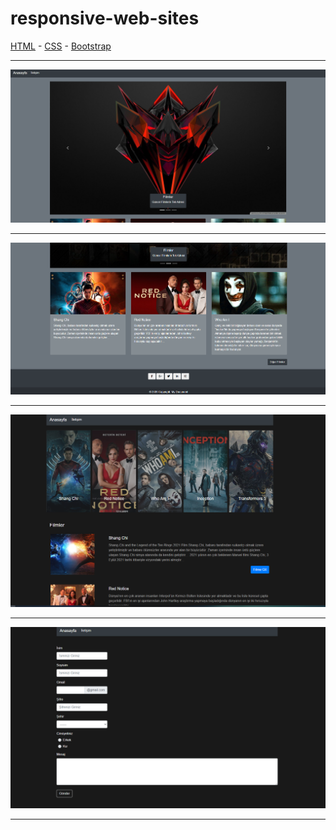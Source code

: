 # responsive-web-sites
<a href="#">HTML</a> - <a href="#">CSS</a> - <a href="#">Bootstrap</a>
<br/><hr/>
<img src="img/main-ss.png"><br/><hr/>
<img src="img/main-ss-2.png"><br/><hr/>
<img src="img/main-ss-3.png"><br/><hr/>
<img src="img/main-ss-4.png"><br/><hr/>

